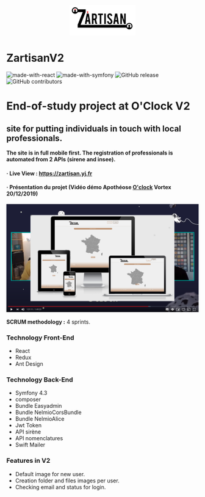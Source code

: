 
<p align="center">
    <img src="Symfo/zartisan/public/assets/images_default/zartisan.svg" height="80">
</p>

# ZartisanV2

![made-with-react](https://img.shields.io/badge/Made_with-React_/Redux-orange?style=flat)  ![made-with-symfony](https://img.shields.io/badge/Made_with-Symfony_4.3-blue?style=flat)  ![GitHub release](https://img.shields.io/badge/version-2.0.0-lightgrey?style=flat)  ![GitHub contributors](https://img.shields.io/badge/Contributeurs-5-success?style=flat)

# End-of-study project at O'Clock V2

## site for putting individuals in touch with local professionals.

**The site is in full mobile first. The registration of professionals is automated from 2 APIs (sirene and insee).**

#### &middot; Live View : https://zartisan.yj.fr

#### &middot; Présentation du projet (Vidéo démo Apothéose [O'clock](https://oclock.io/) Vortex 20/12/2019)

[![](docs/screenshot.png)](https://youtu.be/J8smkGfz9OY?t=4867)

__SCRUM methodology :__ 4 sprints.

### Technology Front-End

* React
* Redux
* Ant Design

### Technology Back-End

* Symfony 4.3
* composer
* Bundle Easyadmin
* Bundle NelmioCorsBundle
* Bundle NelmioAlice
* Jwt Token
* API sirène
* API nomenclatures
* Swift Mailer

### Features in V2

* Default image for new  user.
* Creation folder and files images per user.
* Checking email and status for login.

